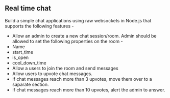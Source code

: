 ## Real time chat
Build a simple chat applications using raw websockets in Node.js that supports the following features - 

 - Allow an admin to create a new chat session/room. Admin should be allowed to set the following properties on the room - 
  - Name
  - start_time
  - is_open 
  - cool_down_time
 - Allow a users to join the room and send messages
 - Allow users to upvote chat messages.
 - If chat messages reach more than 3 upvotes, move them over to a saparate section.
 - If chat messages reach more than 10 upvotes, alert the admin to answer.